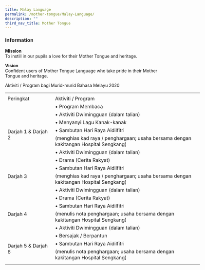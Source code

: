 ```yaml
---
title: Malay Language
permalink: /mother-tongue/Malay-Language/
description: ""
third_nav_title: Mother Tongue
---
```

### **Information**

**Mission**
<br>To instill in our pupils a love for their Mother Tongue and heritage.

**Vision**
<br>Confident users of Mother Tongue Language who take pride in their Mother Tongue and heritage.

Aktiviti / Program bagi Murid-murid Bahasa Melayu 2020

<table border="0" cellpadding="0" cellspacing="0" width="640" style="border-collapse:
 collapse;width:480pt"><colgroup><col width="145" style="mso-width-source:userset;mso-width-alt:5302;width:109pt"> <col width="495" style="mso-width-source:userset;mso-width-alt:18102;width:371pt"></colgroup><tbody><tr height="5" style="mso-height-source:userset;height:3.75pt"><td height="5" width="145" style="height:3.75pt;width:109pt"><a name="RANGE!F3:G22"></a></td><td width="495" style="width:371pt"></td></tr><tr height="21" style="height:15.75pt"><td height="21" class="xl67" style="height:15.75pt">Peringkat</td><td class="xl71" style="border-left:none;outline: 0px">Aktiviti / Program</td></tr><tr height="21" style="height:15.75pt;outline: 0px;margin-right:0px;padding-bottom:
  0px;padding-top:0px"><td rowspan="5" height="125" class="xl68" width="145" style="height:93.75pt;
  width:109pt;outline: 0px">
<br><br><br>Darjah 1 &amp; Darjah 2</td><td class="xl66" style="border-top:none;outline: 0px">• Program Membaca</td></tr><tr height="21" style="height:15.75pt"><td height="21" class="xl66" style="height:15.75pt;border-top:none">• Aktiviti Dwimingguan (dalam talian)</td></tr><tr height="21" style="height:15.75pt"><td height="21" class="xl66" style="height:15.75pt;border-top:none">• Menyanyi Lagu Kanak-kanak</td></tr><tr height="21" style="height:15.75pt"><td height="21" class="xl66" style="height:15.75pt;border-top:none">• Sambutan Hari Raya Aidilfitri</td></tr><tr height="41" style="height:30.75pt"><td height="41" class="xl69" width="495" style="height:30.75pt;border-top:none;
  width:371pt">(menghias kad raya / penghargaan; usaha bersama dengan kakitangan Hospital Sengkang)</td></tr><tr height="21" style="height:15.75pt;outline: 0px;margin-right:0px;padding-bottom:
  0px;padding-top:0px"><td rowspan="4" height="104" class="xl70" style="height:78.0pt;outline: 0px">
<br><br><br>Darjah 3</td><td class="xl66" style="border-top:none;outline: 0px">• Aktiviti Dwimingguan (dalam talian)</td></tr><tr height="21" style="height:15.75pt"><td height="21" class="xl66" style="height:15.75pt;border-top:none">• Drama (Cerita Rakyat)</td></tr><tr height="21" style="height:15.75pt"><td height="21" class="xl66" style="height:15.75pt;border-top:none">• Sambutan Hari Raya Aidilfitri</td></tr><tr height="41" style="height:30.75pt"><td height="41" class="xl69" width="495" style="height:30.75pt;border-top:none;
  width:371pt">(menghias kad raya / penghargaan; usaha bersama dengan kakitangan Hospital Sengkang)</td></tr><tr height="21" style="height:15.75pt;outline: 0px;margin-right:0px;padding-bottom:
  0px;padding-top:0px"><td rowspan="4" height="104" class="xl70" style="height:78.0pt;outline: 0px">
<br><br><br>Darjah 4</td><td class="xl66" style="border-top:none;outline: 0px">• Aktiviti Dwimingguan (dalam talian)</td></tr><tr height="21" style="height:15.75pt"><td height="21" class="xl66" style="height:15.75pt;border-top:none">• Drama (Cerita Rakyat)</td></tr><tr height="21" style="height:15.75pt"><td height="21" class="xl66" style="height:15.75pt;border-top:none">• Sambutan Hari Raya Aidilfitri</td></tr><tr height="41" style="height:30.75pt"><td height="41" class="xl72" width="495" style="height:30.75pt;border-top:none;
  width:371pt">(menulis nota penghargaan; usaha bersama dengan kakitangan Hospital Sengkang)</td></tr><tr height="21" style="height:15.75pt;outline: 0px;margin-right:0px;padding-bottom:
  0px;padding-top:0px"><td rowspan="4" height="104" class="xl68" width="145" style="height:78.0pt;
  width:109pt;outline: 0px">
<br><br>Darjah 5 &amp; Darjah 6</td><td class="xl66" style="border-top:none;outline: 0px">• Aktiviti Dwimingguan (dalam talian)</td></tr><tr height="21" style="height:15.75pt"><td height="21" class="xl66" style="height:15.75pt;border-top:none">• Bersajak / Berpantun</td></tr><tr height="21" style="height:15.75pt"><td height="21" class="xl66" style="height:15.75pt;border-top:none">• Sambutan Hari Raya Aidilfitri</td></tr><tr height="41" style="height:30.75pt"><td height="41" class="xl69" width="495" style="height:30.75pt;border-top:none;
  width:371pt">(menulis nota penghargaan; usaha bersama dengan kakitangan Hospital Sengkang)</td></tr><tr height="10" style="mso-height-source:userset;height:7.5pt"><td height="10" style="height:7.5pt"></td><td></td></tr></tbody></table>